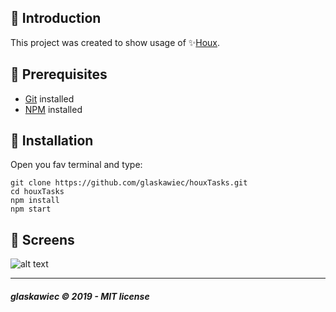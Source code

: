 ##  :raising_hand: Introduction
This project was created to show usage of ✨[Houx](https://github.com/glaskawiec/houx).
  

## :pencil: Prerequisites

*  [Git](https://git-scm.com) installed
*  [NPM](https://www.npmjs.com/) installed

## :hammer: Installation
Open you fav terminal and type:
```
git clone https://github.com/glaskawiec/houxTasks.git
cd houxTasks
npm install
npm start
```

## :sunrise_over_mountains: Screens
![alt text](https://i.ibb.co/4Y2y5Y7/Untitled-1.png "Screen")

---
##### glaskawiec © 2019 - MIT license
